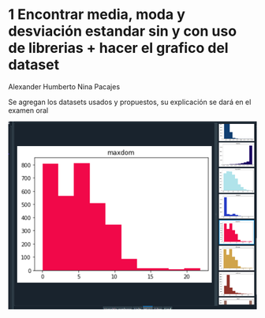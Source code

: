 # 1 Encontrar media, moda y desviación estandar sin y con uso de librerias +  hacer el grafico del dataset
Alexander Humberto Nina Pacajes

Se agregan los datasets usados y propuestos, su explicación se dará en el examen oral

![alt text](https://github.com/AlexanderTemp/1MedDesvModGraficoDataset/blob/master/run_example.png?raw=true)

